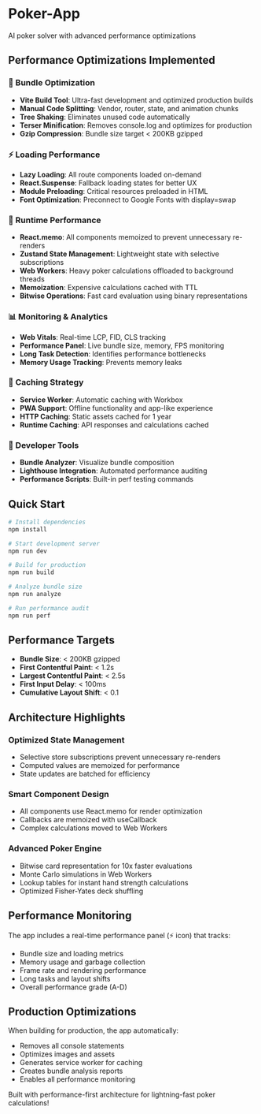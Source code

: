 # Poker-App
AI poker solver with advanced performance optimizations

## Performance Optimizations Implemented

### 🚀 Bundle Optimization
- **Vite Build Tool**: Ultra-fast development and optimized production builds
- **Manual Code Splitting**: Vendor, router, state, and animation chunks
- **Tree Shaking**: Eliminates unused code automatically
- **Terser Minification**: Removes console.log and optimizes for production
- **Gzip Compression**: Bundle size target < 200KB gzipped

### ⚡ Loading Performance
- **Lazy Loading**: All route components loaded on-demand
- **React.Suspense**: Fallback loading states for better UX
- **Module Preloading**: Critical resources preloaded in HTML
- **Font Optimization**: Preconnect to Google Fonts with display=swap

### 🎯 Runtime Performance
- **React.memo**: All components memoized to prevent unnecessary re-renders
- **Zustand State Management**: Lightweight state with selective subscriptions
- **Web Workers**: Heavy poker calculations offloaded to background threads
- **Memoization**: Expensive calculations cached with TTL
- **Bitwise Operations**: Fast card evaluation using binary representations

### 📊 Monitoring & Analytics
- **Web Vitals**: Real-time LCP, FID, CLS tracking
- **Performance Panel**: Live bundle size, memory, FPS monitoring
- **Long Task Detection**: Identifies performance bottlenecks
- **Memory Usage Tracking**: Prevents memory leaks

### 💾 Caching Strategy
- **Service Worker**: Automatic caching with Workbox
- **PWA Support**: Offline functionality and app-like experience
- **HTTP Caching**: Static assets cached for 1 year
- **Runtime Caching**: API responses and calculations cached

### 🔧 Developer Tools
- **Bundle Analyzer**: Visualize bundle composition
- **Lighthouse Integration**: Automated performance auditing
- **Performance Scripts**: Built-in perf testing commands

## Quick Start

```bash
# Install dependencies
npm install

# Start development server
npm run dev

# Build for production
npm run build

# Analyze bundle size
npm run analyze

# Run performance audit
npm run perf
```

## Performance Targets

- **Bundle Size**: < 200KB gzipped
- **First Contentful Paint**: < 1.2s
- **Largest Contentful Paint**: < 2.5s
- **First Input Delay**: < 100ms
- **Cumulative Layout Shift**: < 0.1

## Architecture Highlights

### Optimized State Management
- Selective store subscriptions prevent unnecessary re-renders
- Computed values are memoized for performance
- State updates are batched for efficiency

### Smart Component Design
- All components use React.memo for render optimization
- Callbacks are memoized with useCallback
- Complex calculations moved to Web Workers

### Advanced Poker Engine
- Bitwise card representation for 10x faster evaluations
- Monte Carlo simulations in Web Workers
- Lookup tables for instant hand strength calculations
- Optimized Fisher-Yates deck shuffling

## Performance Monitoring

The app includes a real-time performance panel (⚡ icon) that tracks:
- Bundle size and loading metrics
- Memory usage and garbage collection
- Frame rate and rendering performance
- Long tasks and layout shifts
- Overall performance grade (A-D)

## Production Optimizations

When building for production, the app automatically:
- Removes all console statements
- Optimizes images and assets
- Generates service worker for caching
- Creates bundle analysis reports
- Enables all performance monitoring

Built with performance-first architecture for lightning-fast poker calculations!
